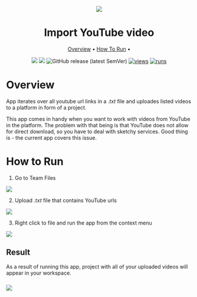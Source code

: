 <div align="center" markdown>
<img src="https://user-images.githubusercontent.com/115161827/204161277-3366a8b4-656f-4e59-9ecd-faa8033f60ff.jpg"/>  

# Import YouTube video

<p align="center">
  <a href="#Overview">Overview</a> •
  <a href="#How-To-Run">How To Run</a> •
</p>

[![](https://img.shields.io/badge/supervisely-ecosystem-brightgreen)](https://ecosystem.supervise.ly/apps/supervisely-ecosystem/import-youtube-video)
[![](https://img.shields.io/badge/slack-chat-green.svg?logo=slack)](https://supervise.ly/slack)
![GitHub release (latest SemVer)](https://img.shields.io/github/v/release/supervisely-ecosystem/import-youtube-video)
[![views](https://app.supervise.ly/img/badges/views/supervisely-ecosystem/import-youtube-video.png)](https://supervise.ly)
[![runs](https://app.supervise.ly/img/badges/runs/supervisely-ecosystem/import-youtube-video.png)](https://supervise.ly)

</div>

# Overview

App iterates over all youtube url links in a *.txt* file and uploades listed videos to a platform in form of a project.

This app comes in handy when you want to work with videos from YouTube in the platform. The problem with that being is that YouTube does not allow for direct download, so you have to deal with sketchy services. Good thing is - the current app covers this issue.

# How to Run

1. Go to Team Files
<img src="https://user-images.githubusercontent.com/115161827/202218609-485003e6-e295-4d3b-9bd5-fa302e43eea2.png" >

2. Upload *.txt* file that contains YouTube urls
<img src="https://user-images.githubusercontent.com/115161827/203781775-acde06c1-4035-4d74-a9b8-0386c0850f8c.gif">

3. Right click to file and run the app from the context menu
  <img src="https://user-images.githubusercontent.com/115161827/203782776-dc90fb85-05d8-4cc0-a761-6c18db4b4f16.gif">


## Result

As a result of running this app, project with all of your uploaded videos will appear in your workspace.

<img src="https://user-images.githubusercontent.com/115161827/203787133-aaea00c0-7246-40b9-9023-f4131e753e26.gif"  style='padding-top: 10px'>
